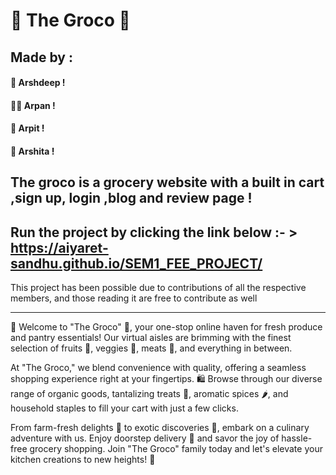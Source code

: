 # 🍃 The Groco 🛒
## Made by :
#### 🚀 Arshdeep !
#### ✍🏻 Arpan !
#### 🧮 Arpit !
#### 🌟 Arshita !


The groco is a grocery website with a built in cart ,sign up, login ,blog and review page !
---
Run the project by clicking the link below :- > 
https://aiyaret-sandhu.github.io/SEM1_FEE_PROJECT/
---

This project has been possible due to contributions of all the respective members, and those reading it are free to contribute as well

---

🛒 Welcome to "The Groco" 🌱, your one-stop online haven for fresh produce and pantry essentials! Our virtual aisles are brimming with the finest selection of fruits 🍎, veggies 🥦, meats 🥩, and everything in between.

At "The Groco," we blend convenience with quality, offering a seamless shopping experience right at your fingertips. 🛍️ Browse through our diverse range of organic goods, tantalizing treats 🍫, aromatic spices 🌶️, and household staples to fill your cart with just a few clicks.

From farm-fresh delights 🌽 to exotic discoveries 🥭, embark on a culinary adventure with us. Enjoy doorstep delivery 🚚 and savor the joy of hassle-free grocery shopping. Join "The Groco" family today and let's elevate your kitchen creations to new heights! 🌟
